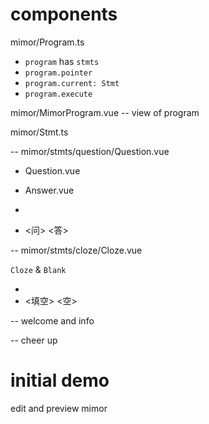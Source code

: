 # components

mimor/Program.ts

- `program` has `stmts`
- `program.pointer`
- `program.current: Stmt`
- `program.execute`

mimor/MimorProgram.vue -- view of program

mimor/Stmt.ts

<question> -- mimor/stmts/question/Question.vue

- Question.vue
- Answer.vue

- <question> <answer>
- <问> <答>

<cloze> -- mimor/stmts/cloze/Cloze.vue

`Cloze` & `Blank`

- <cloze> <blank>
- <填空> <空>

<cover> -- welcome and info

<ending> -- cheer up

# initial demo

edit and preview mimor
